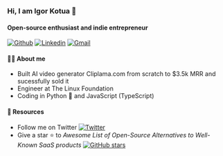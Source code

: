 ### Hi, I am Igor Kotua 👋

#### Open-source enthusiast and indie entrepreneur 

[![Github](https://img.shields.io/badge/-Github-000?style=flat&logo=Github&logoColor=white)](https://github.com/garrrikkotua)
[![Linkedin](https://img.shields.io/badge/-LinkedIn-blue?style=flat&logo=Linkedin&logoColor=white)](https://www.linkedin.com/in/igorkotua/)
[![Gmail](https://img.shields.io/badge/-Gmail-c14438?style=flat&logo=Gmail&logoColor=white)](mailto:kotuaigor@gmail.com)

#### 👨‍💻 About me

 - Built AI video generator Cliplama.com from scratch to $3.5k MRR and sucessfully sold it
 - Engineer at The Linux Foundation 
 - Coding in Python 🐍 and JavaScript (TypeScript)

<!--
<p>
	<img width="50%" align="right" src="https://github-readme-stats.vercel.app/api?username=garrrikkotua&show_icons=true&hide_border=true" />
</p>

-->

#### 🔖 Resources 
- Follow me on Twitter [![Twitter](https://img.shields.io/twitter/url/https/twitter.com/garrrikkotua.svg?style=social&label=Follow%20%40garrrikkotua)](https://twitter.com/garrrikkotua)
- Give a star ⭐ to *Awesome List of Open-Source Alternatives to Well-Known SaaS products* [![GitHub stars](https://img.shields.io/github/stars/RunaCapital/awesome-oss-alternatives.svg?style=social&label=Star&maxAge=2592000)](https://GitHub.com/RunaCapital/awesome-oss-alternatives/stargazers/)
